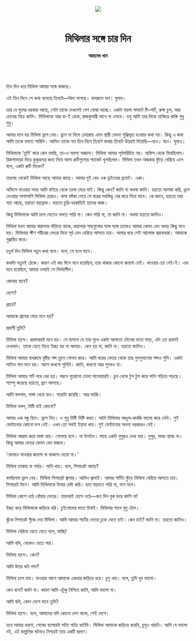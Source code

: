 <div align=center>
<img src=https://images.prothomalo.com/prothomalo-bangla%2F2020-10%2Fedbfa11f-fb22-447a-828c-2bd3c753246a%2FMasuk_Art_07_10_2020.png?rect=0%2C0%2C1254%2C658&w=1200&ar=40%3A21&auto=format%2Ccompress&ogImage=true&mode=crop&overlay=&overlay_position=bottom&overlay_width_pct=1 />
<br><br>
<h1>মিথিলার সঙ্গে চার দিন</h1>
<h4>আহমেদ খান</h4>
<br><br>
</div>

তিন দিন ধরে মিথিলা আমার সঙ্গে থাকছে।

এই তিন দিনে সে কথা বলেছে তিনটে—খিদা লাগছে। বাথরুমে যাব। ঘুমাব।

তার যে ঘুমের দরকার আছে, সেটা তাকে দেখলেই বেশ বোঝা যাচ্ছে। একটা ময়লা সাদাটে টি–শার্ট, রুক্ষ চুল, আর চোখের নিচে কালি। মিথিলাকে আর যা-ই হোক, রাজকুমারী লাগে না এসবে। তবু আমি তার দিকে তাকিয়ে থাকি শুধু শুধু।

আমার মনে হয় মিথিলা ড্রাগ নেয়। ড্রাগ না নিলে চেহারায় এমন স্থায়ী বেদনা পুঞ্জিভূত হওয়ার কথা নয়। কিন্তু এ কথা আমি তাকে বলতে পারিনি। আমিও তাকে গত তিন দিনে তিনটে কথার তিনটে উত্তরই দিয়েছি—খাও। যাও। ঘুমাও।

মিথিলাকে ‘তুমি’ করে কেন বলছি, তা–ও অবশ্য অজানা। মিথিলা আমার পূর্বপরিচিত নয়। অফিস থেকে ফিরছিলাম। রিকশাভাড়া দিয়ে কুকুরদের জন্য নিয়ে আসা রুটিগুলোর প্যাকেট খুলছিলাম। মিথিলা তখন অন্ধকার ফুঁড়ে বেরিয়ে এসে বলে, একটা রুটি দিবেন?

তারপর থেকেই মিথিলা আছে আমার কাছে। আমার দুই বেড এক ড্রইংয়ের ফ্ল্যাটে। একা।

অফিসে যাওয়ার সময় আমি বাইরে থেকে তালা মেরে যাই। কিন্তু কেন? জানি না অথবা জানি। হয়তো আশঙ্কা করি, ড্রাগ নেওয়ার পাশাপাশি মিথিলা চোরও। বাসা ফাঁকা পেয়ে সে ঘরের সবকিছু বের করে নিয়ে যাবে। কে জানে, হয়তো তার গ্যাং আছে, হয়তো বয়ফ্রেন্ড। হয়তো চুরি-ডাকাতিই তাদের কাজ।

কিন্তু মিথিলাকে আমি চলে যেতেও বলতে পারি না। কেন পারি না, তা জানি না। অথবা হয়তো জানিও।

মিথিলা যখন আমার বারান্দায় দাঁড়িয়ে থাকে, বারান্দার গাছগুলোর সঙ্গে সঙ্গে তাকেও আমার কেমন যেন অনড় কিছু মনে হয়। মিথিলার ক্ষীণ শরীরের ভেতর দিয়ে সূর্য যেন বেরিয়ে আসতে চায়। আমার ঘরে সেই আলোক ঝরনাধারা। আমাকে গুঞ্জরিত করে।

চতুর্থ দিন মিথিলা নতুন কথা বলে। বলে, সে চলে যাবে।

কথাটা নতুনই ঠেকে। কারণ এই কয় দিনে মনে হয়েছিল, তার থাকার কোনো জায়গা নেই। খাওয়ার তো নেই-ই। এবং মনে হয়েছিল, আমার ওপরই সে নির্ভরশীল।

কোথায় যাবে?

দেশে?

গ্রামে?

আমাকে গ্রামের মেয়ে মনে হয়?

প্রবাসী তুমি?

মিথিলা হাসে। প্রথমবারই মনে হয়। সে হাসলে যে তার মুখে একটা আলতো টোলের মতো পড়ে, এটা তো প্রথমই দেখলাম। তাকে যেতে দিতে ইচ্ছা হয় না আমার। কেন হয় না, জানি না। হয়তো জানিও।

মিথিলা আমার বাথরুমে বৃষ্টির শব্দ তুলে গোসল করে। আমি ঘরের ভেতর থেকে তার গুনগুনানোর শব্দও শুনি। একটা লাতিন গান মনে হয়। আগে কখনো শুনিনি। জানি, কখনো আর শুনবও না।

মিথিলা আমার শার্ট পরে বের হয়। পরনে পুরোনো ঢোলা সালোয়ারই। চুল থেকে টুপ টুপ করে পানি গড়িয়ে পড়ছে। শ্যাম্পু করেছে হয়তো, ঘ্রাণ আসছে।

আমি বললাম, নাস্তা খেয়ে যাও। পরোটা করেছি। আর ভাজি।

মিথিলা বলল, মিষ্টি নাই কোনো?

আমার এক বন্ধু ছিল। ড্রাগ নিত। ও শুধু মিষ্টি মিষ্টি করত। আমি মিথিলার আঙুল–কবজি ভালো করে দেখি। সুই ফোটানোর কোনো দাগ নেই। এখন তো সবাই ইয়াবা খায়। সুই ফোটানোর অবশ্য দরকারও নেই।

মিথিলা আরাম করে নাস্তা খায়। সোফায় বসে। পা টানটান। পায়ে একটা নুপুরও দেখা যায়। নুপুর, অথচ বাজে না। কিন্তু আমার ভেতর কেমন যেন বাজনা।

‘কোথাও যাওয়ার জায়গা না থাকলে যেয়ো না।’

মিথিলা তাকায় না পর্যন্ত। পানি খায়। বলে, সিগারেট আছে?

বলছিলাম ড্রাগ নেয়। মিথিলা সিগারেট জ্বালায়। আমিও জ্বালাই। আমার শার্টটা ফুঁড়ে মিথিলা বেরিয়ে আসতে চায়। সিগারেট টানে। আমি মিথিলাকে টানার চেষ্টা করি। হাত বাড়াতে পারি না, মনে মনে।

মিথিলা কেশে ওঠে ধোঁয়ার ভেতর। তারপরই হেসে ওঠে—কত দিন বুক ভরে কাশি না!

ইচ্ছা করে মিথিলাকে জড়িয়ে ধরি। চুইংগামের মতো চিবাই। মিথিলার গালে মৃদু টোল।

ঝুঁকে সিগারেট গুঁজে দেয় মিথিলা। আমি আমার শার্টের ভেতর ঢুকে যেতে চাই। কেন চাই? জানি না। হয়তো জানিও।

মিথিলা বেরিয়ে যেতে যেতে বলে, যাচ্ছি!

আমি বলি, থেকেও যেতে পার।

মিথিলা হাসে। কেন?

আমি উত্তর কই পাব?

মিথিলা চলে যায়। যাওয়ার আগে আমাকে একবার জড়িয়ে ধরে। চুমু খায়। বলে, তুমি খুব ভালো।

কেন বলে? জানি না। কারণ আমি এটুকু নিশ্চিত জানি, আমি ভালো না।

আমি বলি, কোন দেশে যাবে তুমি?

মিথিলা হাসে। বলে, আমাদের যদি কোনো দেশ থাকে, সেই দেশে।

তবে আমার ধারণা, শেষের ব্যাপারটা সত্যি সত্যি ঘটেনি। মিথিলা আমাকে জড়িয়ে ধরেনি, চুমুও খায়নি। আমি যে ভালো নই, এই কাল্পনিক ঘটনাও নিশ্চয়ই তার একটি প্রমাণ।
